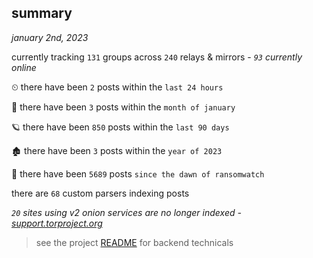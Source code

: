 
## summary
_january 2nd, 2023_

currently tracking `131` groups across `240` relays & mirrors - _`93` currently online_

⏲ there have been `2` posts within the `last 24 hours`

🦈 there have been `3` posts within the `month of january`

🪐 there have been `850` posts within the `last 90 days`

🏚 there have been `3` posts within the `year of 2023`

🦕 there have been `5689` posts `since the dawn of ransomwatch`

there are `68` custom parsers indexing posts

_`20` sites using v2 onion services are no longer indexed - [support.torproject.org](https://support.torproject.org/onionservices/v2-deprecation/)_

> see the project [README](https://github.com/joshhighet/ransomwatch#ransomwatch--) for backend technicals
